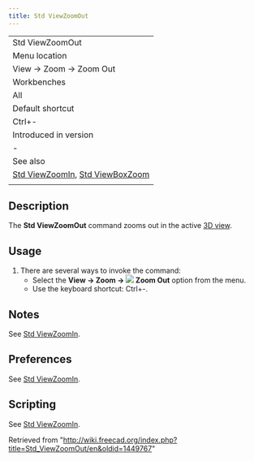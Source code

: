 ```yaml
---
title: Std ViewZoomOut
---
```


|                                                                                                           |
| --------------------------------------------------------------------------------------------------------- |
| Std ViewZoomOut                                                                                           |
| Menu location                                                                                             |
| View → Zoom → Zoom Out                                                                                    |
| Workbenches                                                                                               |
| All                                                                                                       |
| Default shortcut                                                                                          |
| Ctrl+-                                                                                                    |
| Introduced in version                                                                                     |
| -                                                                                                         |
| See also                                                                                                  |
| [Std ViewZoomIn](/Std_ViewZoomIn "Std ViewZoomIn"), [Std ViewBoxZoom](/Std_ViewBoxZoom "Std ViewBoxZoom") |
|                                                                                                           |

## Description

The **Std ViewZoomOut** command zooms out in the active [3D view](/3D_view "3D view").

## Usage

1. There are several ways to invoke the command:
   - Select the **View → Zoom → ![](/images/Std_ViewZoomOut.svg) Zoom Out** option from the menu.
   - Use the keyboard shortcut: Ctrl+-.

## Notes

See [Std ViewZoomIn](/Std_ViewZoomIn#Notes "Std ViewZoomIn").

## Preferences

See [Std ViewZoomIn](/Std_ViewZoomIn#Preferences "Std ViewZoomIn").

## Scripting

See [Std ViewZoomIn](/Std_ViewZoomIn#Scripting "Std ViewZoomIn").

Retrieved from "<http://wiki.freecad.org/index.php?title=Std_ViewZoomOut/en&oldid=1449767>"
